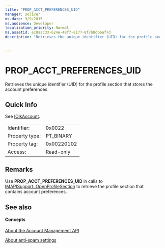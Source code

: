 ```yaml
---
title: "PROP_ACCT_PREFERENCES_UID"
manager: soliver
ms.date: 3/9/2015
ms.audience: Developer
localization_priority: Normal
ms.assetid: ec0aac33-624e-48f7-8177-8f7b8db6af7d
description: "Retrieves the unique identifier (UID) for the profile section that stores the account preferences."
 
 
---
```


# PROP_ACCT_PREFERENCES_UID

Retrieves the unique identifier (UID) for the profile section that stores the account preferences. 
  
## Quick Info

See [IOlkAccount](iolkaccount.md).
  
|||
|:-----|:-----|
|Identifier:  <br/> |0x0022  <br/> |
|Property type:  <br/> |PT_BINARY  <br/> |
|Property tag:  <br/> |0x00220102  <br/> |
|Access:  <br/> |Read-only  <br/> |
   
## Remarks

Use **PROP_ACCT_PREFERENCES_UID** in calls to [IMAPISupport::OpenProfileSection](http://msdn.microsoft.com/library/cd1fa994-9531-46c4-94e5-505e7f90b884%28Office.15%29.aspx) to retrieve the profile section that contains account preferences. 
  
## See also

#### Concepts

[About the Account Management API](about-the-account-management-api.md)
  
[About anti-spam settings](about-anti-spam-settings.md)

